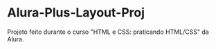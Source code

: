 # Alura-Plus-Layout-Proj
Projeto feito durante o curso "HTML e CSS: praticando HTML/CSS" da Alura. 

